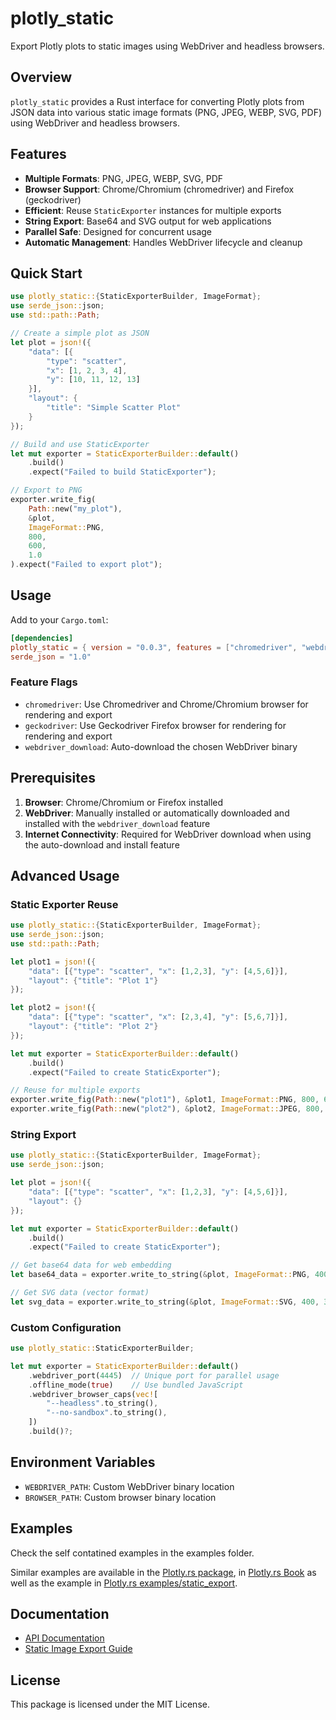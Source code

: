 # plotly_static

Export Plotly plots to static images using WebDriver and headless browsers.

## Overview

`plotly_static` provides a Rust interface for converting Plotly plots from JSON data into various static image formats (PNG, JPEG, WEBP, SVG, PDF) using WebDriver and headless browsers.

## Features

- **Multiple Formats**: PNG, JPEG, WEBP, SVG, PDF
- **Browser Support**: Chrome/Chromium (chromedriver) and Firefox (geckodriver)
- **Efficient**: Reuse `StaticExporter` instances for multiple exports
- **String Export**: Base64 and SVG output for web applications
- **Parallel Safe**: Designed for concurrent usage
- **Automatic Management**: Handles WebDriver lifecycle and cleanup

## Quick Start

```rust
use plotly_static::{StaticExporterBuilder, ImageFormat};
use serde_json::json;
use std::path::Path;

// Create a simple plot as JSON
let plot = json!({
    "data": [{
        "type": "scatter",
        "x": [1, 2, 3, 4],
        "y": [10, 11, 12, 13]
    }],
    "layout": {
        "title": "Simple Scatter Plot"
    }
});

// Build and use StaticExporter
let mut exporter = StaticExporterBuilder::default()
    .build()
    .expect("Failed to build StaticExporter");

// Export to PNG
exporter.write_fig(
    Path::new("my_plot"),
    &plot,
    ImageFormat::PNG,
    800,
    600,
    1.0
).expect("Failed to export plot");
```

## Usage

Add to your `Cargo.toml`:

```toml
[dependencies]
plotly_static = { version = "0.0.3", features = ["chromedriver", "webdriver_download"] }
serde_json = "1.0"
```

### Feature Flags

- `chromedriver`: Use Chromedriver and Chrome/Chromium browser for rendering and export
- `geckodriver`: Use Geckodriver Firefox browser for rendering for rendering and export
- `webdriver_download`: Auto-download the chosen WebDriver binary

## Prerequisites

1. **Browser**: Chrome/Chromium or Firefox installed
2. **WebDriver**: Manually installed or automatically downloaded and installed with the `webdriver_download` feature
3. **Internet Connectivity**: Required for WebDriver download when using the auto-download and install feature

## Advanced Usage

### Static Exporter Reuse

```rust
use plotly_static::{StaticExporterBuilder, ImageFormat};
use serde_json::json;
use std::path::Path;

let plot1 = json!({
    "data": [{"type": "scatter", "x": [1,2,3], "y": [4,5,6]}],
    "layout": {"title": "Plot 1"}
});

let plot2 = json!({
    "data": [{"type": "scatter", "x": [2,3,4], "y": [5,6,7]}],
    "layout": {"title": "Plot 2"}
});

let mut exporter = StaticExporterBuilder::default()
    .build()
    .expect("Failed to create StaticExporter");

// Reuse for multiple exports
exporter.write_fig(Path::new("plot1"), &plot1, ImageFormat::PNG, 800, 600, 1.0)?;
exporter.write_fig(Path::new("plot2"), &plot2, ImageFormat::JPEG, 800, 600, 1.0)?;
```

### String Export

```rust
use plotly_static::{StaticExporterBuilder, ImageFormat};
use serde_json::json;

let plot = json!({
    "data": [{"type": "scatter", "x": [1,2,3], "y": [4,5,6]}],
    "layout": {}
});

let mut exporter = StaticExporterBuilder::default()
    .build()
    .expect("Failed to create StaticExporter");

// Get base64 data for web embedding
let base64_data = exporter.write_to_string(&plot, ImageFormat::PNG, 400, 300, 1.0)?;

// Get SVG data (vector format)
let svg_data = exporter.write_to_string(&plot, ImageFormat::SVG, 400, 300, 1.0)?;
```

### Custom Configuration

```rust
use plotly_static::StaticExporterBuilder;

let mut exporter = StaticExporterBuilder::default()
    .webdriver_port(4445)  // Unique port for parallel usage
    .offline_mode(true)    // Use bundled JavaScript
    .webdriver_browser_caps(vec![
        "--headless".to_string(),
        "--no-sandbox".to_string(),
    ])
    .build()?;
```

## Environment Variables

- `WEBDRIVER_PATH`: Custom WebDriver binary location
- `BROWSER_PATH`: Custom browser binary location

## Examples

Check the self contatined examples in the examples folder. 

Similar examples are available in the [Plotly.rs package](https://github.com/plotly/plotly.rs), in [Plotly.rs Book](https://plotly.github.io/plotly.rs/) as well as the example in [Plotly.rs examples/static_export](https://github.com/plotly/plotly.rs/tree/main/examples/static_export).

## Documentation

- [API Documentation](https://docs.rs/plotly_static/)
- [Static Image Export Guide](https://github.com/plotly/plotly.rs/tree/main/docs/book/src/fundamentals/static_image_export.md)

## License

This package is licensed under the MIT License. 